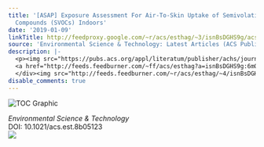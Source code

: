 ```yaml
---
title: '[ASAP] Exposure Assessment For Air-To-Skin Uptake of Semivolatile Organic
  Compounds (SVOCs) Indoors'
date: '2019-01-09'
linkTitle: http://feedproxy.google.com/~r/acs/esthag/~3/isnBsDGHS9g/acs.est.8b05123
source: 'Environmental Science & Technology: Latest Articles (ACS Publications)'
description: |-
  <p><img src="https://pubs.acs.org/appl/literatum/publisher/achs/journals/content/esthag/0/esthag.ahead-of-print/acs.est.8b05123/20190109/images/medium/es-2018-05123j_0002.gif" alt="TOC Graphic"/></p><div><cite>Environmental Science & Technology</cite></div><div>DOI: 10.1021/acs.est.8b05123</div><div class="feedflare">
  <a href="http://feeds.feedburner.com/~ff/acs/esthag?a=isnBsDGHS9g:6mQvqoiPAyg:yIl2AUoC8zA"><img src="http://feeds.feedburner.com/~ff/acs/esthag?d=yIl2AUoC8zA" border="0"></img></a>
  </div><img src="http://feeds.feedburner.com/~r/acs/esthag/~4/isnBsDGHS9g" height="1" width="1" ...
disable_comments: true
---
```

<p><img src="https://pubs.acs.org/appl/literatum/publisher/achs/journals/content/esthag/0/esthag.ahead-of-print/acs.est.8b05123/20190109/images/medium/es-2018-05123j_0002.gif" alt="TOC Graphic"/></p><div><cite>Environmental Science & Technology</cite></div><div>DOI: 10.1021/acs.est.8b05123</div><div class="feedflare">
<a href="http://feeds.feedburner.com/~ff/acs/esthag?a=isnBsDGHS9g:6mQvqoiPAyg:yIl2AUoC8zA"><img src="http://feeds.feedburner.com/~ff/acs/esthag?d=yIl2AUoC8zA" border="0"></img></a>
</div><img src="http://feeds.feedburner.com/~r/acs/esthag/~4/isnBsDGHS9g" height="1" width="1" ...